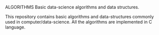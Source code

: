 ALGORITHMS
Basic data-science algorithms and data structures.

This repository contains basic algorithms and data-structures commonly used in computer/data-science.
All the algorithms are implemented in C language.
